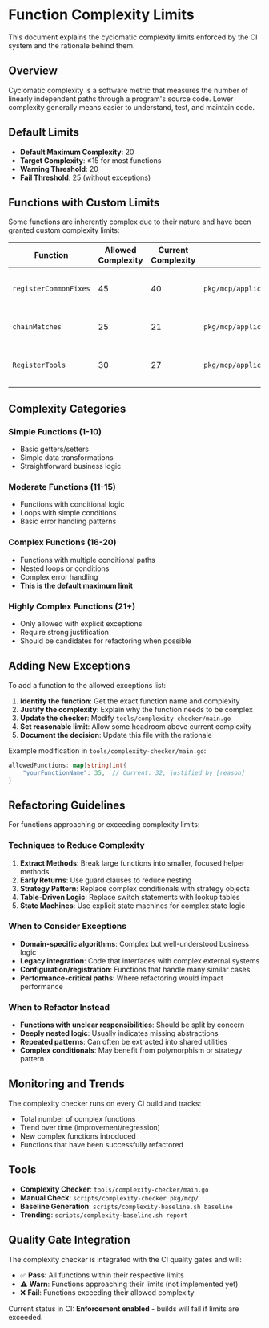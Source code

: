 # Function Complexity Limits

This document explains the cyclomatic complexity limits enforced by the CI system and the rationale behind them.

## Overview

Cyclomatic complexity is a software metric that measures the number of linearly independent paths through a program's source code. Lower complexity generally means easier to understand, test, and maintain code.

## Default Limits

- **Default Maximum Complexity**: 20
- **Target Complexity**: ≤15 for most functions
- **Warning Threshold**: 20
- **Fail Threshold**: 25 (without exceptions)

## Functions with Custom Limits

Some functions are inherently complex due to their nature and have been granted custom complexity limits:

| Function | Allowed Complexity | Current Complexity | File | Rationale |
|----------|-------------------|-------------------|------|-----------|
| `registerCommonFixes` | 45 | 40 | `pkg/mcp/application/conversation/auto_fix_helper.go:74` | Comprehensive fix registration with many conditions |
| `chainMatches` | 25 | 21 | `pkg/mcp/application/conversation/fix_strategy_chaining.go:284` | Complex pattern matching logic |
| `RegisterTools` | 30 | 27 | `pkg/mcp/application/core/server_impl.go:168` | Tool registration with extensive validation |

## Complexity Categories

### Simple Functions (1-10)
- Basic getters/setters
- Simple data transformations
- Straightforward business logic

### Moderate Functions (11-15)
- Functions with conditional logic
- Loops with simple conditions
- Basic error handling patterns

### Complex Functions (16-20)
- Functions with multiple conditional paths
- Nested loops or conditions
- Complex error handling
- **This is the default maximum limit**

### Highly Complex Functions (21+)
- Only allowed with explicit exceptions
- Require strong justification
- Should be candidates for refactoring when possible

## Adding New Exceptions

To add a function to the allowed exceptions list:

1. **Identify the function**: Get the exact function name and complexity
2. **Justify the complexity**: Explain why the function needs to be complex
3. **Update the checker**: Modify `tools/complexity-checker/main.go`
4. **Set reasonable limit**: Allow some headroom above current complexity
5. **Document the decision**: Update this file with the rationale

Example modification in `tools/complexity-checker/main.go`:
```go
allowedFunctions: map[string]int{
    "yourFunctionName": 35,  // Current: 32, justified by [reason]
}
```

## Refactoring Guidelines

For functions approaching or exceeding complexity limits:

### Techniques to Reduce Complexity
1. **Extract Methods**: Break large functions into smaller, focused helper methods
2. **Early Returns**: Use guard clauses to reduce nesting
3. **Strategy Pattern**: Replace complex conditionals with strategy objects
4. **Table-Driven Logic**: Replace switch statements with lookup tables
5. **State Machines**: Use explicit state machines for complex state logic

### When to Consider Exceptions
- **Domain-specific algorithms**: Complex but well-understood business logic
- **Legacy integration**: Code that interfaces with complex external systems
- **Configuration/registration**: Functions that handle many similar cases
- **Performance-critical paths**: Where refactoring would impact performance

### When to Refactor Instead
- **Functions with unclear responsibilities**: Should be split by concern
- **Deeply nested logic**: Usually indicates missing abstractions
- **Repeated patterns**: Can often be extracted into shared utilities
- **Complex conditionals**: May benefit from polymorphism or strategy pattern

## Monitoring and Trends

The complexity checker runs on every CI build and tracks:
- Total number of complex functions
- Trend over time (improvement/regression)
- New complex functions introduced
- Functions that have been successfully refactored

## Tools

- **Complexity Checker**: `tools/complexity-checker/main.go`
- **Manual Check**: `scripts/complexity-checker pkg/mcp/`
- **Baseline Generation**: `scripts/complexity-baseline.sh baseline`
- **Trending**: `scripts/complexity-baseline.sh report`

## Quality Gate Integration

The complexity checker is integrated with the CI quality gates and will:
- ✅ **Pass**: All functions within their respective limits
- ⚠️ **Warn**: Functions approaching their limits (not implemented yet)
- ❌ **Fail**: Functions exceeding their allowed complexity

Current status in CI: **Enforcement enabled** - builds will fail if limits are exceeded.
